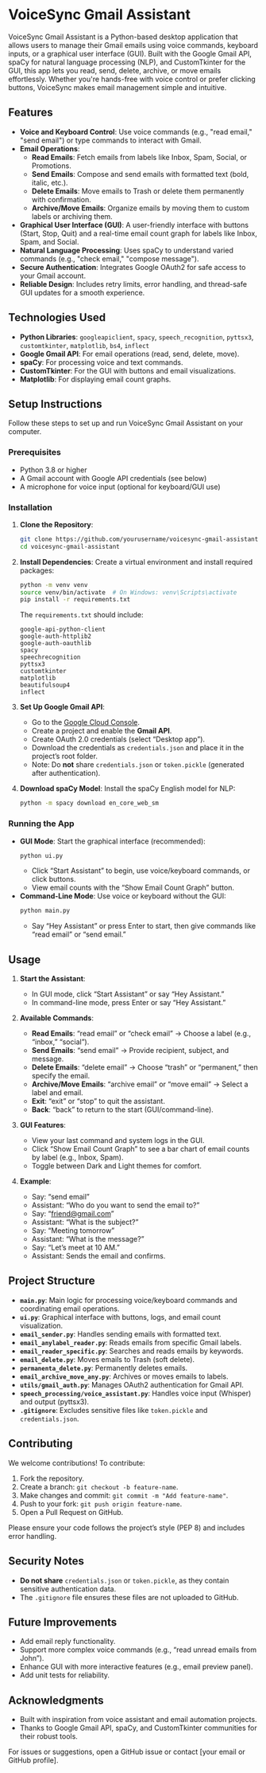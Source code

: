 # VoiceSync Gmail Assistant

VoiceSync Gmail Assistant is a Python-based desktop application that allows users to manage their Gmail emails using voice commands, keyboard inputs, or a graphical user interface (GUI). Built with the Google Gmail API, spaCy for natural language processing (NLP), and CustomTkinter for the GUI, this app lets you read, send, delete, archive, or move emails effortlessly. Whether you're hands-free with voice control or prefer clicking buttons, VoiceSync makes email management simple and intuitive.

## Features

- **Voice and Keyboard Control**: Use voice commands (e.g., "read email," "send email") or type commands to interact with Gmail.
- **Email Operations**:
  - **Read Emails**: Fetch emails from labels like Inbox, Spam, Social, or Promotions.
  - **Send Emails**: Compose and send emails with formatted text (bold, italic, etc.).
  - **Delete Emails**: Move emails to Trash or delete them permanently with confirmation.
  - **Archive/Move Emails**: Organize emails by moving them to custom labels or archiving them.
- **Graphical User Interface (GUI)**: A user-friendly interface with buttons (Start, Stop, Quit) and a real-time email count graph for labels like Inbox, Spam, and Social.
- **Natural Language Processing**: Uses spaCy to understand varied commands (e.g., "check email," "compose message").
- **Secure Authentication**: Integrates Google OAuth2 for safe access to your Gmail account.
- **Reliable Design**: Includes retry limits, error handling, and thread-safe GUI updates for a smooth experience.

## Technologies Used

- **Python Libraries**: `googleapiclient`, `spacy`, `speech_recognition`, `pyttsx3`, `customtkinter`, `matplotlib`, `bs4`, `inflect`
- **Google Gmail API**: For email operations (read, send, delete, move).
- **spaCy**: For processing voice and text commands.
- **CustomTkinter**: For the GUI with buttons and email visualizations.
- **Matplotlib**: For displaying email count graphs.

## Setup Instructions

Follow these steps to set up and run VoiceSync Gmail Assistant on your computer.

### Prerequisites
- Python 3.8 or higher
- A Gmail account with Google API credentials (see below)
- A microphone for voice input (optional for keyboard/GUI use)

### Installation
1. **Clone the Repository**:
   ```bash
   git clone https://github.com/yourusername/voicesync-gmail-assistant.git
   cd voicesync-gmail-assistant
   ```

2. **Install Dependencies**:
   Create a virtual environment and install required packages:
   ```bash
   python -m venv venv
   source venv/bin/activate  # On Windows: venv\Scripts\activate
   pip install -r requirements.txt
   ```
   The `requirements.txt` should include:
   ```
   google-api-python-client
   google-auth-httplib2
   google-auth-oauthlib
   spacy
   speechrecognition
   pyttsx3
   customtkinter
   matplotlib
   beautifulsoup4
   inflect
   ```

3. **Set Up Google Gmail API**:
   - Go to the [Google Cloud Console](https://console.cloud.google.com/).
   - Create a project and enable the **Gmail API**.
   - Create OAuth 2.0 credentials (select “Desktop app”).
   - Download the credentials as `credentials.json` and place it in the project’s root folder.
   - Note: Do **not** share `credentials.json` or `token.pickle` (generated after authentication).

4. **Download spaCy Model**:
   Install the spaCy English model for NLP:
   ```bash
   python -m spacy download en_core_web_sm
   ```

### Running the App
- **GUI Mode**: Start the graphical interface (recommended):
  ```bash
  python ui.py
  ```
  - Click “Start Assistant” to begin, use voice/keyboard commands, or click buttons.
  - View email counts with the “Show Email Count Graph” button.
- **Command-Line Mode**: Use voice or keyboard without the GUI:
  ```bash
  python main.py
  ```
  - Say “Hey Assistant” or press Enter to start, then give commands like “read email” or “send email.”

## Usage

1. **Start the Assistant**:
   - In GUI mode, click “Start Assistant” or say “Hey Assistant.”
   - In command-line mode, press Enter or say “Hey Assistant.”

2. **Available Commands**:
   - **Read Emails**: “read email” or “check email” → Choose a label (e.g., “inbox,” “social”).
   - **Send Emails**: “send email” → Provide recipient, subject, and message.
   - **Delete Emails**: “delete email” → Choose “trash” or “permanent,” then specify the email.
   - **Archive/Move Emails**: “archive email” or “move email” → Select a label and email.
   - **Exit**: “exit” or “stop” to quit the assistant.
   - **Back**: “back” to return to the start (GUI/command-line).

3. **GUI Features**:
   - View your last command and system logs in the GUI.
   - Click “Show Email Count Graph” to see a bar chart of email counts by label (e.g., Inbox, Spam).
   - Toggle between Dark and Light themes for comfort.

4. **Example**:
   - Say: “send email”
   - Assistant: “Who do you want to send the email to?”
   - Say: “friend@gmail.com”
   - Assistant: “What is the subject?”
   - Say: “Meeting tomorrow”
   - Assistant: “What is the message?”
   - Say: “Let’s meet at 10 AM.”
   - Assistant: Sends the email and confirms.

## Project Structure

- **`main.py`**: Main logic for processing voice/keyboard commands and coordinating email operations.
- **`ui.py`**: Graphical interface with buttons, logs, and email count visualization.
- **`email_sender.py`**: Handles sending emails with formatted text.
- **`email_anylabel_reader.py`**: Reads emails from specific Gmail labels.
- **`email_reader_specific.py`**: Searches and reads emails by keywords.
- **`email_delete.py`**: Moves emails to Trash (soft delete).
- **`permanenta_delete.py`**: Permanently deletes emails.
- **`email_archive_move_any.py`**: Archives or moves emails to labels.
- **`utils/gmail_auth.py`**: Manages OAuth2 authentication for Gmail API.
- **`speech_processing/voice_assistant.py`**: Handles voice input (Whisper) and output (pyttsx3).
- **`.gitignore`**: Excludes sensitive files like `token.pickle` and `credentials.json`.

## Contributing

We welcome contributions! To contribute:
1. Fork the repository.
2. Create a branch: `git checkout -b feature-name`.
3. Make changes and commit: `git commit -m "Add feature-name"`.
4. Push to your fork: `git push origin feature-name`.
5. Open a Pull Request on GitHub.

Please ensure your code follows the project’s style (PEP 8) and includes error handling.

## Security Notes
- **Do not share** `credentials.json` or `token.pickle`, as they contain sensitive authentication data.
- The `.gitignore` file ensures these files are not uploaded to GitHub.

## Future Improvements
- Add email reply functionality.
- Support more complex voice commands (e.g., “read unread emails from John”).
- Enhance GUI with more interactive features (e.g., email preview panel).
- Add unit tests for reliability.

## Acknowledgments
- Built with inspiration from voice assistant and email automation projects.
- Thanks to Google Gmail API, spaCy, and CustomTkinter communities for their robust tools.

For issues or suggestions, open a GitHub issue or contact [your email or GitHub profile].